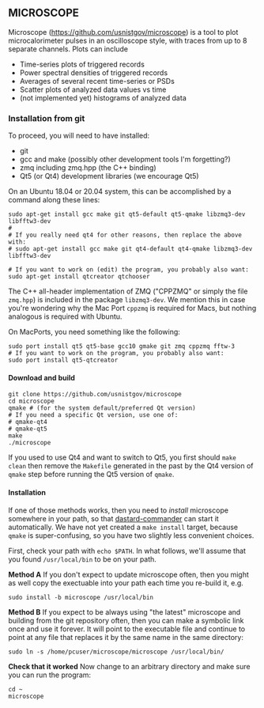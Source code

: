 ## MICROSCOPE

Microscope (https://github.com/usnistgov/microscope) is a tool to plot microcalorimeter
pulses in an oscilloscope style, with traces from up to 8 separate channels. Plots
can include

* Time-series plots of triggered records
* Power spectral densities of triggered records
* Averages of several recent time-series or PSDs
* Scatter plots of analyzed data values vs time
* (not implemented yet) histograms of analyzed data

### Installation from git

To proceed, you will need to have installed:
* git
* gcc and make (possibly other development tools I'm forgetting?)
* zmq including zmq.hpp (the C++ binding)
* Qt5 (or Qt4) development libraries (we encourage Qt5)

On an Ubuntu 18.04 or 20.04 system, this can be accomplished by a command along these lines:

```
sudo apt-get install gcc make git qt5-default qt5-qmake libzmq3-dev libfftw3-dev
#
# If you really need qt4 for other reasons, then replace the above with:
# sudo apt-get install gcc make git qt4-default qt4-qmake libzmq3-dev libfftw3-dev

# If you want to work on (edit) the program, you probably also want:
sudo apt-get install qtcreator qtchooser
```
The C++ all-header implementation of ZMQ ("CPPZMQ" or simply the file `zmq.hpp`) is included in the package `libzmq3-dev`. We mention this in case you're wondering why the Mac Port `cppzmq` is required for Macs, but nothing analogous is required with Ubuntu.

On MacPorts, you need something like the following:
```
sudo port install qt5 qt5-base gcc10 gmake git zmq cppzmq fftw-3
# If you want to work on the program, you probably also want:
sudo port install qt5-qtcreator
```

#### Download and build

```text
git clone https://github.com/usnistgov/microscope
cd microscope
qmake # (for the system default/preferred Qt version)
# If you need a specific Qt version, use one of:
# qmake-qt4
# qmake-qt5
make
./microscope
```

If you used to use Qt4 and want to switch to Qt5, you first should `make clean` then remove the `Makefile`
generated in the past by the Qt4 version of `qmake` step before running the Qt5 version of `qmake`.

#### Installation

If one of those methods works, then you need to _install_ microscope somewhere in your
path, so that [dastard-commander](https://github.com/usnistgov/dastard-commander)
can start it automatically. We have not yet created a `make install` target, because
`qmake` is super-confusing, so you have two slightly less convenient choices.

First, check your path with `echo $PATH`.
In what follows, we'll assume that you found `/usr/local/bin` to be on your path.

**Method A** If you don't expect to update microscope often, then you might as well copy
the exectuable into your path each time you re-build it, e.g.

```
sudo install -b microscope /usr/local/bin
```

**Method B** If you expect to be always using "the latest" microscope and building
from the git repository often, then you can make a symbolic link once and use it
forever. It will point to the executable file and continue to point at any file
that replaces it by the same name in the same directory:

```
sudo ln -s /home/pcuser/microscope/microscope /usr/local/bin/
```

**Check that it worked** Now change to an arbitrary directory and make sure you can
run the program:

```
cd ~
microscope
```
